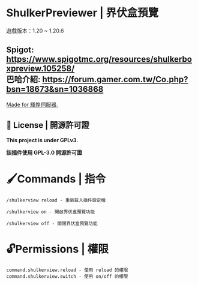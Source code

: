 # ShulkerPreviewer | 界伏盒預覽
遊戲版本：1.20 ~ 1.20.6

Spigot: https://www.spigotmc.org/resources/shulkerboxpreview.105258/<br>
巴哈介紹: https://forum.gamer.com.tw/Co.php?bsn=18673&sn=1036868
---

[Made for 輝煌伺服器.](https://discord.gg/5MHGpAFGEN "The Copyright of the entire source codes is owned by YT_iceice according to Article 10 the Copyright Law of the Republic of China.")

## 📃 License | 開源許可證

**This project is under GPLv3.**

**該插件使用 GPL-3.0 開源許可證**

# 🖌Commands | 指令
```
/shulkerview reload - 重新載入插件設定檔 

/shulkerview on - 開啟界伏盒預覽功能

/shulkerview off - 關閉界伏盒預覽功能
```

# 🔓Permissions | 權限
```
command.shulkerview.reload - 使用 reload 的權限
command.shulkerview.switch - 使用 on/off 的權限
```
